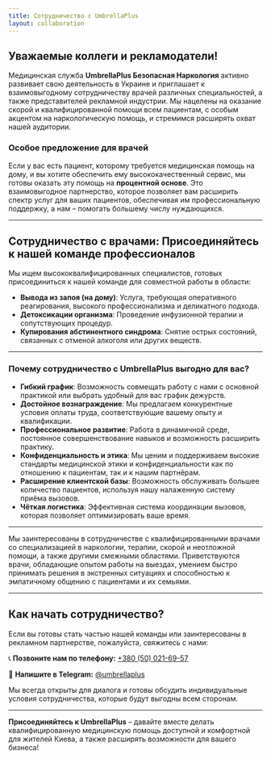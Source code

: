 ```yaml
---
title: Сотрудничество с UmbrellaPlus
layout: collaboration
---
```


## Уважаемые коллеги и рекламодатели!

Медицинская служба **UmbrellaPlus Безопасная Наркология** активно развивает свою деятельность в Украине и приглашает к взаимовыгодному сотрудничеству врачей различных специальностей, а также представителей рекламной индустрии. Мы нацелены на оказание скорой и квалифицированной помощи всем пациентам, с особым акцентом на наркологическую помощь, и стремимся расширять охват нашей аудитории.

### Особое предложение для врачей

Если у вас есть пациент, которому требуется медицинская помощь на дому, и вы хотите обеспечить ему высококачественный сервис, мы готовы оказать эту помощь на **процентной основе**. Это взаимовыгодное партнерство, которое позволяет вам расширить спектр услуг для ваших пациентов, обеспечивая им профессиональную поддержку, а нам – помогать большему числу нуждающихся.

---

## Сотрудничество с врачами: Присоединяйтесь к нашей команде профессионалов

Мы ищем высококвалифицированных специалистов, готовых присоединиться к нашей команде для совместной работы в области:

- **Вывода из запоя (на дому)**: Услуга, требующая оперативного реагирования, высокого профессионализма и деликатного подхода.
- **Детоксикации организма**: Проведение инфузионной терапии и сопутствующих процедур.
- **Купирования абстинентного синдрома**: Снятие острых состояний, связанных с отменой алкоголя или других веществ.

---

### Почему сотрудничество с UmbrellaPlus выгодно для вас?

- **Гибкий график**: Возможность совмещать работу с нами с основной практикой или выбрать удобный для вас график дежурств.
- **Достойное вознаграждение**: Мы предлагаем конкурентные условия оплаты труда, соответствующие вашему опыту и квалификации.
- **Профессиональное развитие**: Работа в динамичной среде, постоянное совершенствование навыков и возможность расширить практику.
- **Конфиденциальность и этика**: Мы ценим и поддерживаем высокие стандарты медицинской этики и конфиденциальности как по отношению к пациентам, так и к нашим партнёрам.
- **Расширение клиентской базы**: Возможность обслуживать большее количество пациентов, используя нашу налаженную систему приёма вызовов.
- **Чёткая логистика**: Эффективная система координации вызовов, которая позволяет оптимизировать ваше время.

---

Мы заинтересованы в сотрудничестве с квалифицированными врачами со специализацией в наркологии, терапии, скорой и неотложной помощи, а также другими смежными областями. Приветствуются врачи, обладающие опытом работы на выездах, умением быстро принимать решения в экстренных ситуациях и способностью к эмпатичному общению с пациентами и их семьями.

---

## Как начать сотрудничество?

Если вы готовы стать частью нашей команды или заинтересованы в рекламном партнерстве, пожалуйста, свяжитесь с нами:

📞 **Позвоните нам по телефону:** [+380 (50) 021-69-57](tel:+380500216957)

💬 **Напишите в Telegram:** [@umbrellaplus](https://t.me/umbrellaplus)


Мы всегда открыты для диалога и готовы обсудить индивидуальные условия сотрудничества, которые будут выгодны всем сторонам.

---

**Присоединяйтесь к UmbrellaPlus** – давайте вместе делать квалифицированную медицинскую помощь доступной и комфортной для жителей Киева, а также расширять возможности для вашего бизнеса!